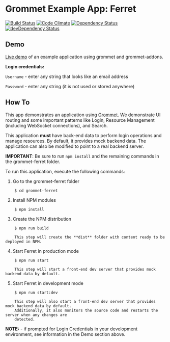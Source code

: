 # Grommet Example App: Ferret

[![Build Status](https://api.travis-ci.org/grommet/grommet-ferret.svg)](https://travis-ci.org/grommet/grommet-ferret) [![Code Climate](https://codeclimate.com/github/grommet/grommet-ferret/badges/gpa.svg)](https://codeclimate.com/github/grommet/grommet-ferret)  [![Dependency Status](https://david-dm.org/grommet/grommet-ferret.svg)](https://david-dm.org/grommet/grommet-ferret)  [![devDependency Status](https://david-dm.org/grommet/grommet-ferret/dev-status.svg)](https://david-dm.org/grommet/grommet-ferret#info=devDependencies)

## Demo
[Live demo](http://ferret.grommet.io/) of an example application using grommet and grommet-addons.

**Login credentials:**

`Username` - enter any string that looks like an email address

`Password` - enter any string (it is not used or stored anywhere)

## How To
This app demonstrates an application using [Grommet](http://grommet.io/docs/develop/get-started).
We demonstrate UI routing and some important patterns like Login, Resource Management (including WebSocket connections), and Search. 

This application **must** have back-end data to perform login operations and manage resources.
By default, it provides mock backend data. The application can also be modified to point to a
real backend server.

**IMPORTANT**: Be sure to run `npm install` and the remaining commands in the grommet-ferret folder.

To run this application, execute the following commands:

  1. Go to the grommet-ferret folder
```
    $ cd grommet-ferret
```
  2. Install NPM modules
```
    $ npm install
```  
  3. Create the NPM distribution
```
    $ npm run build

    This step will create the **dist** folder with content ready to be deployed in NPM.
```

  4. Start Ferret in production mode 
```
    $ npm run start

    This step will start a front-end dev server that provides mock backend data by default. 
```
  5. Start Ferret in development mode
```
    $ npm run start:dev

    This step will also start a front-end dev server that provides mock backend data by default.  
    Additionally, it also monitors the source code and restarts the server when any changes are 
    detected.
```

  **NOTE:** - if prompted for Login Credentials in your development environment, see information in the Demo section above.


